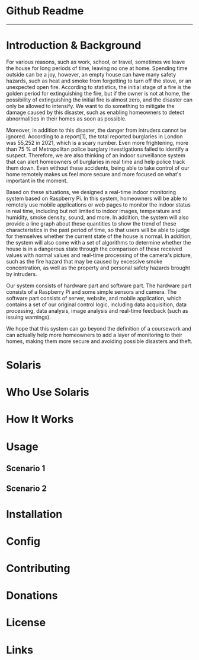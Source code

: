 # Github Readme



---
# Introduction & Background
For various reasons, such as work, school, or travel, sometimes we leave the house for long periods of time, leaving no one at home. Spending time outside can be a joy, however, an empty house can have many safety hazards, such as heat and smoke from forgetting to turn off the stove, or an unexpected open fire. According to statistics, the initial stage of a fire is the golden period for extinguishing the fire, but if the owner is not at home, the possibility of extinguishing the initial fire is almost zero, and the disaster can only be allowed to intensify. We want to do something to mitigate the damage caused by this disaster, such as enabling homeowners to detect abnormalities in their homes as soon as possible. 

Moreover, in addition to this disaster, the danger from intruders cannot be ignored. According to a report[1], the total reported burglaries in London was 55,252 in 2021, which is a scary number. Even more frightening, more than 75 % of Metropolitan police burglary investigations failed to identify a suspect. Therefore, we are also thinking of an indoor surveillance system that can alert homeowners of burglaries in real time and help police track them down.
Even without these accidents, being able to take control of our home remotely makes us feel more secure and more focused on what's important in the moment.

Based on these situations, we designed a real-time indoor monitoring system based on Raspberry Pi. In this system, homeowners will be able to remotely use mobile applications or web pages to monitor the indoor status in real time, including but not limited to indoor images, temperature and humidity, smoke density, sound, and more. In addition, the system will also provide a line graph about these quantities to show the trend of these characteristics in the past period of time, so that users will be able to judge for themselves whether the current state of the house is normal. In addition, the system will also come with a set of algorithms to determine whether the house is in a dangerous state through the comparison of these received values with normal values and real-time processing of the camera's picture, such as the fire hazard that may be caused by excessive smoke concentration, as well as the property and personal safety hazards brought by intruders.

Our system consists of hardware part and software part. The hardware part consists of a Raspberry Pi and some simple sensors and camera. The software part consists of server, website, and mobile application, which contains a set of our original control logic, including data acquisition, data processing, data analysis, image analysis and real-time feedback (such as issuing warnings).

We hope that this system can go beyond the definition of a coursework and can actually help more homeowners to add a layer of monitoring to their homes, making them more secure and avoiding possible disasters and theft.


# Solaris



# Who Use Solaris


# How It Works



# Usage

## Scenario 1


## Scenario 2



# Installation



# Config



# Contributing



# **Donations**



# License



# Links


